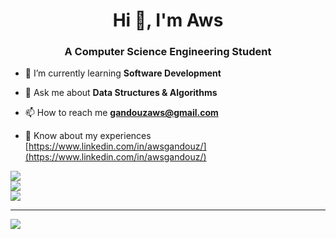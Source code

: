 <h1 align="center">Hi 👋, I'm Aws</h1>
<h3 align="center">A Computer Science Engineering Student</h3>


- 🌱 I’m currently learning **Software Development**  

- 💬 Ask me about **Data Structures & Algorithms**

- 📫 How to reach me **gandouzaws@gmail.com**

- 📄 Know about my experiences [https://www.linkedin.com/in/awsgandouz/](https://www.linkedin.com/in/awsgandouz/)

![](https://github-readme-stats.vercel.app/api?username=Awsgandouz&theme=radical&hide_border=false&include_all_commits=false&count_private=false)<br/>
![](https://github-readme-streak-stats.herokuapp.com/?user=Awsgandouz&theme=radical&hide_border=false)<br/>
![](https://github-readme-stats.vercel.app/api/top-langs/?username=Awsgandouz&theme=radical&hide_border=false&include_all_commits=false&count_private=false&layout=compact)

---
[![](https://visitcount.itsvg.in/api?id=Awsgandouz&icon=0&color=0)](https://visitcount.itsvg.in)



